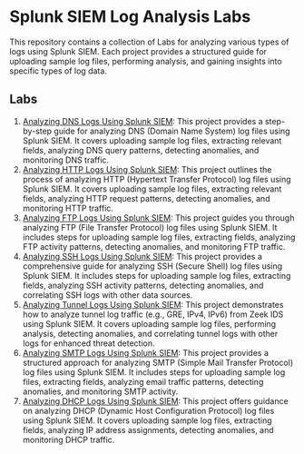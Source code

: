 # Splunk SIEM Log Analysis Labs

This repository contains a collection of Labs for analyzing various types of logs using Splunk SIEM. Each project provides a structured guide for uploading sample log files, performing analysis, and gaining insights into specific types of log data.

## Labs

1. [Analyzing DNS Logs Using Splunk SIEM](https://github.com/YazanAlJedawi/Splunk_Stuff/blob/main/tier%201_Labs/lab%231-analyzing-dns-log-using%20splunk-siem.md): This project provides a step-by-step guide for analyzing DNS (Domain Name System) log files using Splunk SIEM. It covers uploading sample log files, extracting relevant fields, analyzing DNS query patterns, detecting anomalies, and monitoring DNS traffic.
2. [Analyzing HTTP Logs Using Splunk SIEM](https://github.com/YazanAlJedawi/Splunk_Stuff/blob/main/tier%201_Labs/lab%232-analyzing-http-logs-using-splunk-siem.md): This project outlines the process of analyzing HTTP (Hypertext Transfer Protocol) log files using Splunk SIEM. It covers uploading sample log files, extracting relevant fields, analyzing HTTP request patterns, detecting anomalies, and monitoring HTTP traffic.
3. [Analyzing FTP Logs Using Splunk SIEM](https://github.com/YazanAlJedawi/Splunk_Stuff/blob/main/tier%201_Labs/lab%233-analyzing-ftp-logs-using-splunk-siem.md): This project guides you through analyzing FTP (File Transfer Protocol) log files using Splunk SIEM. It includes steps for uploading sample log files, extracting fields, analyzing FTP activity patterns, detecting anomalies, and monitoring FTP traffic.
4. [Analyzing SSH Logs Using Splunk SIEM](https://github.com/YazanAlJedawi/Splunk_Stuff/blob/main/tier%201_Labs/lab%234-analyzing-ssh-logs-using-splunk-siem.md): This project provides a comprehensive guide for analyzing SSH (Secure Shell) log files using Splunk SIEM. It includes steps for uploading sample log files, extracting fields, analyzing SSH activity patterns, detecting anomalies, and correlating SSH logs with other data sources.
5. [Analyzing Tunnel Logs Using Splunk SIEM](https://github.com/YazanAlJedawi/Splunk_Stuff/blob/main/tier%201_Labs/lab%235-analyzing-tunnel-logs-using-splunk-siem.md): This project demonstrates how to analyze tunnel log traffic (e.g., GRE, IPv4, IPv6) from Zeek IDS using Splunk SIEM. It covers uploading sample log files, performing analysis, detecting anomalies, and correlating tunnel logs with other logs for enhanced threat detection.
6. [Analyzing SMTP Logs Using Splunk SIEM](https://github.com/YazanAlJedawi/Splunk_Stuff/blob/main/tier%201_Labs/lab%236-analyzing-smtp-logs-using-splunk-siem.md): This project provides a structured approach for analyzing SMTP (Simple Mail Transfer Protocol) log files using Splunk SIEM. It includes steps for uploading sample log files, extracting fields, analyzing email traffic patterns, detecting anomalies, and monitoring SMTP activity.
7. [Analyzing DHCP Logs Using Splunk SIEM](https://github.com/YazanAlJedawi/Splunk_Stuff/blob/main/tier%201_Labs/lab%237-analyzing-dhcp-logs-using-splunk-siem.md): This project offers guidance on analyzing DHCP (Dynamic Host Configuration Protocol) log files using Splunk SIEM. It covers uploading sample log files, extracting fields, analyzing IP address assignments, detecting anomalies, and monitoring DHCP traffic.

